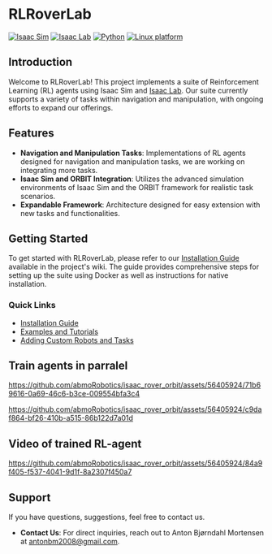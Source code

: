 
# RLRoverLab

[![Isaac Sim](https://img.shields.io/badge/IsaacSim-4.2-silver.svg)](https://docs.omniverse.nvidia.com/isaacsim/latest/overview.html)
[![Isaac Lab](https://img.shields.io/badge/IsaacLab-1.4.0-silver)](https://isaac-sim.github.io/IsaacLab)
[![Python](https://img.shields.io/badge/python-3.10-blue.svg)](https://docs.python.org/3/whatsnew/3.10.html)
[![Linux platform](https://img.shields.io/badge/platform-linux--64-orange.svg)](https://releases.ubuntu.com/22.04/)

## Introduction

Welcome to RLRoverLab! This project implements a suite of Reinforcement Learning (RL) agents using Isaac Sim and [Isaac Lab](https://isaac-sim.github.io/IsaacLab/). Our suite currently supports a variety of tasks within navigation and manipulation, with ongoing efforts to expand our offerings.
## Features

- **Navigation and Manipulation Tasks**: Implementations of RL agents designed for navigation and manipulation tasks, we are working on integrating more tasks.
- **Isaac Sim and ORBIT Integration**: Utilizes the advanced simulation environments of Isaac Sim and the ORBIT framework for realistic task scenarios.
- **Expandable Framework**: Architecture designed for easy extension with new tasks and functionalities.

## Getting Started

To get started with RLRoverLab, please refer to our [Installation Guide](https://github.com/abmoRobotics/RLRoverLab/wiki) available in the project's wiki. The guide provides comprehensive steps for setting up the suite using Docker as well as instructions for native installation.

### Quick Links

- [Installation Guide](https://github.com/abmoRobotics/RLRoverLab/wiki/Installing-the-suite)
- [Examples and Tutorials](https://github.com/abmoRobotics/RLRoverLab/wiki/Examples)
- [Adding Custom Robots and Tasks](https://github.com/abmoRobotics/RLRoverLab/wiki/Development)

<!--## Contribution

We welcome contributions to RLRoverLab! Whether it's adding new tasks, or fixing bugs. Check out our [Contribution Guidelines](https://github.com/abmoRobotics/isaac_rover_orbit/CONTRIBUTING.md) for more information on how to get involved. -->
## Train agents in parralel

https://github.com/abmoRobotics/isaac_rover_orbit/assets/56405924/71b69616-0a69-46c6-b3ce-009554bfa3c4


https://github.com/abmoRobotics/isaac_rover_orbit/assets/56405924/c9daf864-bf26-410b-a515-86b122d7a01d




## Video of trained RL-agent
https://github.com/abmoRobotics/isaac_rover_orbit/assets/56405924/84a9f405-f537-4041-9d1f-8a2307f450a7

## Support

If you have questions, suggestions, feel free to contact us.

- **Contact Us**: For direct inquiries, reach out to Anton Bjørndahl Mortensen at [antonbm2008@gmail.com](mailto:antonbm2008@gmail.com).
